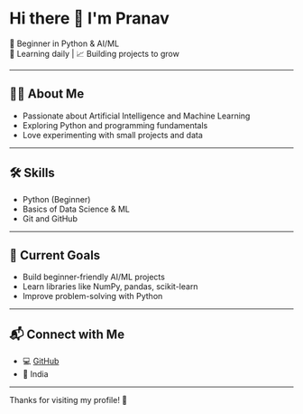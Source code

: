 # Hi there 👋 I'm Pranav

🧠 Beginner in Python & AI/ML  
🚀 Learning daily | 📈 Building projects to grow

---

## 👨‍💻 About Me

- Passionate about Artificial Intelligence and Machine Learning  
- Exploring Python and programming fundamentals  
- Love experimenting with small projects and data

---

## 🛠️ Skills

- Python (Beginner)  
- Basics of Data Science & ML  
- Git and GitHub

---

## 🎯 Current Goals

- Build beginner-friendly AI/ML projects  
- Learn libraries like NumPy, pandas, scikit-learn  
- Improve problem-solving with Python

---

## 📬 Connect with Me

- 💻 [GitHub](https://github.com/Pranav-Tembare)
- 📍 India

---

Thanks for visiting my profile! 🌱
